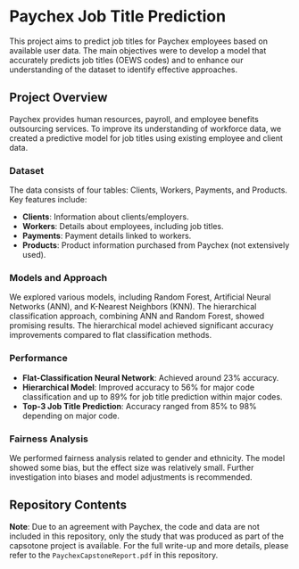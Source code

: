# Paychex Job Title Prediction

This project aims to predict job titles for Paychex employees based on available user data. The main objectives were to develop a model that accurately predicts job titles (OEWS codes) and to enhance our understanding of the dataset to identify effective approaches.

## Project Overview

Paychex provides human resources, payroll, and employee benefits outsourcing services. To improve its understanding of workforce data, we created a predictive model for job titles using existing employee and client data.

### Dataset

The data consists of four tables: Clients, Workers, Payments, and Products. Key features include:
- **Clients**: Information about clients/employers.
- **Workers**: Details about employees, including job titles.
- **Payments**: Payment details linked to workers.
- **Products**: Product information purchased from Paychex (not extensively used).

### Models and Approach

We explored various models, including Random Forest, Artificial Neural Networks (ANN), and K-Nearest Neighbors (KNN). The hierarchical classification approach, combining ANN and Random Forest, showed promising results. The hierarchical model achieved significant accuracy improvements compared to flat classification methods.

### Performance

- **Flat-Classification Neural Network**: Achieved around 23% accuracy.
- **Hierarchical Model**: Improved accuracy to 56% for major code classification and up to 89% for job title prediction within major codes.
- **Top-3 Job Title Prediction**: Accuracy ranged from 85% to 98% depending on major code. 

### Fairness Analysis

We performed fairness analysis related to gender and ethnicity. The model showed some bias, but the effect size was relatively small. Further investigation into biases and model adjustments is recommended.

## Repository Contents 

**Note**: Due to an agreement with Paychex, the code and data are not included in this repository, only the study that was produced as part of the capsotone project is available. For the full write-up and more details, please refer to the `PaychexCapstoneReport.pdf` in this repository.

